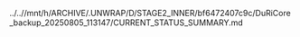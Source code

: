 ../..//mnt/h/ARCHIVE/.UNWRAP/D/STAGE2_INNER/bf6472407c9c/DuRiCore_backup_20250805_113147/CURRENT_STATUS_SUMMARY.md